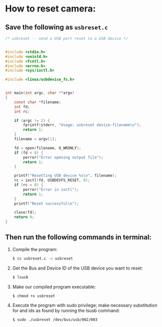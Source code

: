
# How to reset camera:

## Save the following as `usbreset.c`


``` c
/* usbreset -- send a USB port reset to a USB device */


#include <stdio.h>
#include <unistd.h>
#include <fcntl.h>
#include <errno.h>
#include <sys/ioctl.h>

#include <linux/usbdevice_fs.h>


int main(int argc, char **argv)
{
    const char *filename;
    int fd;
    int rc;

    if (argc != 2) {
        fprintf(stderr, "Usage: usbreset device-filename\n");
        return 1;
    }
    filename = argv[1];

    fd = open(filename, O_WRONLY);
    if (fd < 0) {
        perror("Error opening output file");
        return 1;
    }

    printf("Resetting USB device %s\n", filename);
    rc = ioctl(fd, USBDEVFS_RESET, 0);
    if (rc < 0) {
        perror("Error in ioctl");
        return 1;
    }
    printf("Reset successful\n");

    close(fd);
    return 0;
}

```

## Then run the following commands in terminal:

1. Compile the program:

	``` bash
	$ cc usbreset.c -o usbreset
	```

2. Get the Bus and Device ID of the USB device you want to reset:

	``` bash
	$ lsusb
	``` 

3. Make our compiled program executable:
	
	``` bash
	$ chmod +x usbreset
	```

4. Execute the program with sudo privilege; make necessary substitution for <Bus> and <Device> ids as found by running the lsusb command:

	``` bash
	$ sudo ./usbreset /dev/bus/usb/002/003
	```   

